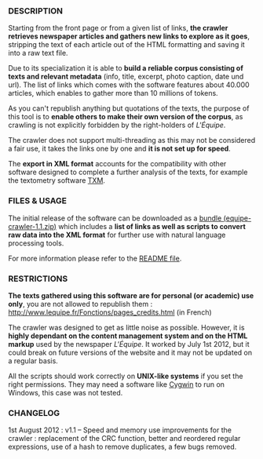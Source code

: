 ### DESCRIPTION ###

Starting from the front page or from a given list of links, **the crawler retrieves newspaper articles and gathers new links to explore as it goes**, stripping the text of each article out of the HTML formatting and saving it into a raw text file.

Due to its specialization it is able to **build a reliable corpus consisting of texts and relevant metadata** (info, title, excerpt, photo caption, date und url). The list of links which comes with the software features about 40.000 articles, which enables to gather more than 10 millions of tokens.

As you can't republish anything but quotations of the texts, the purpose of this tool is to **enable others to make their own version of the corpus**, as crawling is not explicitly forbidden by the right-holders of _L'Équipe_.

The crawler does not support multi-threading as this may not be considered a fair use, it takes the links one by one and **it is not set up for speed**.

The **export in XML format** accounts for the compatibility with other software designed to complete a further analysis of the texts, for example the textometry software [TXM](http://txm.sourceforge.net/).


### FILES & USAGE ###

The initial release of the software can be downloaded as a [bundle (equipe-crawler-1.1.zip)](http://equipe-crawler.googlecode.com/files/equipe-crawler-1.1.zip) which includes a **list of links as well as scripts to convert raw data into the XML format** for further use with natural language processing tools.

For more information please refer to the [README file](http://code.google.com/p/equipe-crawler/source/browse/trunk/README).


### RESTRICTIONS ###

**The texts gathered using this software are for personal (or academic) use only**, you are not allowed to republish them :
http://www.lequipe.fr/Fonctions/pages_credits.html (in French)

The crawler was designed to get as little noise as possible. However, it is **highly dependant on the content management system and on the HTML markup** used by the newspaper _L'Équipe_. It worked by July 1st 2012, but it could break on future versions of the website and it may not be updated on a regular basis.

All the scripts should work correctly on **UNIX-like systems** if you set the right permissions. They may need a software like [Cygwin](http://www.cygwin.com/) to run on Windows, this case was not tested.


### CHANGELOG ###

1st August 2012 : v1.1 – Speed and memory use improvements for the crawler : replacement of the CRC function, better and reordered regular expressions, use of a hash to remove duplicates, a few bugs removed.